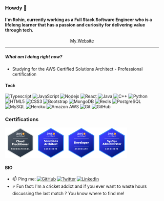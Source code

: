 ### Howdy 👋

#### I'm Rohin, currently working as a Full Stack Software Engineer who is a lifelong learner that has a passion and curiosity for delivering value through tech.

<p align="center">
	<a href="https://rohinchopra.com">My Website<a/>
</p>
<hr/>

##### What am I doing right now?
- Studying for the AWS Certified Solutions Architect - Professional certification 

#### Tech
![Typescript](https://img.shields.io/badge/-TypeScript-black?style=flat-square&logo=typescript)
![JavaScript](https://img.shields.io/badge/-JavaScript-black?style=flat-square&logo=javascript)
![Nodejs](https://img.shields.io/badge/-Nodejs-black?style=flat-square&logo=Node.js)
![React](https://img.shields.io/badge/-React-black?style=flat-square&logo=react)
![Java](https://img.shields.io/badge/-java-E34A86?style=flat-square&logo=java)
![C++](https://img.shields.io/badge/-C++-00599C?style=flat-square&logo=c)
![Python](https://img.shields.io/badge/-Python-black?style=flat-square&logo=Python)
![HTML5](https://img.shields.io/badge/-HTML5-E34F26?style=flat-square&logo=html5&logoColor=white)
![CSS3](https://img.shields.io/badge/-CSS3-1572B6?style=flat-square&logo=css3)
![Bootstrap](https://img.shields.io/badge/-Bootstrap-563D7C?style=flat-square&logo=bootstrap)
![MongoDB](https://img.shields.io/badge/-MongoDB-black?style=flat-square&logo=mongodb)
![Redis](https://img.shields.io/badge/-Redis-black?style=flat-square&logo=Redis)
![PostgreSQL](https://img.shields.io/badge/-PostgreSQL-336791?style=flat-square&logo=postgresql)
![MySQL](https://img.shields.io/badge/-MySQL-black?style=flat-square&logo=mysql)
![Heroku](https://img.shields.io/badge/-Heroku-430098?style=flat-square&logo=heroku)
![Amazon AWS](https://img.shields.io/badge/Amazon%20AWS-232F3E?style=flat-square&logo=amazon-aws)
![Git](https://img.shields.io/badge/-Git-black?style=flat-square&logo=git)
![GitHub](https://img.shields.io/badge/-GitHub-181717?style=flat-square&logo=github)

### Certifications
<div style="display:flex"> 
	<a href="https://www.credly.com/badges/0de86e9f-7c45-4742-9e19-a2ea96146e8b/public_url" target="_blank" rel="noopener noreferrer">
		<img src="https://github.com/Rohin1212/Rohin1212/blob/main/aws-certified-cloud-practitioner.png?raw=true" width="100" height="100" alt="AWS
		Certified Cloud Practitioner">
	</a>
	<a href="https://www.credly.com/badges/2ec87625-d619-4406-9ba9-d0e9af970762/public_url" target="_blank" rel="noopener noreferrer">
 		<img src="https://github.com/Rohin1212/Rohin1212/blob/main/aws-certified-solutions-architect-associate.png?raw=true" width="100"
		     height="100" alt="AWS Certified Solutions Architect Associate">
	</a>
	<a href="https://www.credly.com/badges/63f3393b-c671-41a1-a82c-37dc922cded4/public_url" target="_blank" rel="noopener noreferrer">
 		<img src="https://github.com/Rohin1212/Rohin1212/blob/main/aws-certified-developer-associate.png?raw=true" width="100" height="100"
		     alt="AWS Certified Developer Associate ">
	</a>
	<a href="https://www.credly.com/badges/63f3393b-c671-41a1-a82c-37dc922cded4/public_url" target="_blank" rel="noopener noreferrer">
 		<img src="https://github.com/Rohin1212/Rohin1212/blob/main/aws-certified-sysops-administrator-associate.png?raw=true" width="100" height="100"
		     alt="AWS SysOps Administratior Associate ">
	</a>
</div>

#### BIO

- 📫 Ping me: <a href="https://github.com/Rohin1212">![GitHub](https://img.shields.io/badge/-GitHub-181717?style=flat-square&logo=github)</a>
  <a href="https://twitter.com/RohinChopra3">![Twitter](https://img.shields.io/badge/Twitter-1DA1F2?style=flat-square&logo=twitter&logoColor=white)</a>
  <a href="https://www.linkedin.com/in/rohin-chopra-2b38791a0/">![LinkedIn](https://img.shields.io/badge/LinkedIn-0077B5?style=flat-square&logo=linkedin&logoColor=white)</a>
- ⚡️ Fun fact: I'm a cricket addict and if you ever want to waste hours discussing the last match ? You know where to find me!
